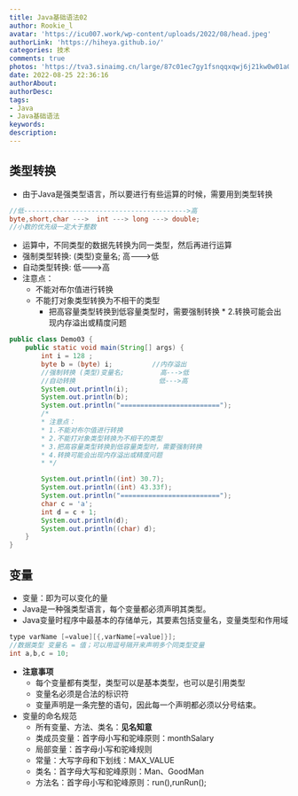 ```yaml
---
title: Java基础语法02
author: Rookie_l
avatar: 'https://icu007.work/wp-content/uploads/2022/08/head.jpeg'
authorLink: 'https://hiheya.github.io/'
categories: 技术
comments: true
photos: 'https://tva3.sinaimg.cn/large/87c01ec7gy1fsnqqxqwj6j21kw0w01a0.jpg'
date: 2022-08-25 22:36:16
authorAbout:
authorDesc:
tags:
- Java
- Java基础语法
keywords:
description:
---
```


## 类型转换

- 由于Java是强类型语言，所以要进行有些运算的时候，需要用到类型转换

```java
//低----------------------------------------->高
byte,short,char --->  int ---> long ---> double;
//小数的优先级一定大于整数

```



- 运算中，不同类型的数据先转换为同一类型，然后再进行运算
- 强制类型转换:              (类型)变量名;         高--->低
- 自动类型转换:                                              低--->高
- 注意点：
  * 不能对布尔值进行转换
  * 不能打对象类型转换为不相干的类型
    * 把高容量类型转换到低容量类型时，需要强制转换
          * 2.转换可能会出现内存溢出或精度问题

```java
public class Demo03 {
    public static void main(String[] args) {
        int i = 128 ;
        byte b = (byte) i;          //内存溢出
        //强制转换 (类型)变量名;         高--->低
        //自动转换                     低--->高
        System.out.println(i);
        System.out.println(b);
        System.out.println("=========================");
        /*
        * 注意点：
        * 1.不能对布尔值进行转换
        * 2.不能打对象类型转换为不相干的类型
        * 3.把高容量类型转换到低容量类型时，需要强制转换
        * 4.转换可能会出现内存溢出或精度问题
        * */

        System.out.println((int) 30.7);
        System.out.println((int) 43.33f);
        System.out.println("=========================");
        char c = 'a';
        int d = c + 1;
        System.out.println(d);
        System.out.println((char) d);
    }
}

```

## 变量

- 变量：即为可以变化的量
- Java是一种强类型语言，每个变量都必须声明其类型。
- Java变量时程序中最基本的存储单元，其要素包括变量名，变量类型和作用域

```java
type varName [=value][{,varName[=value]}];
//数据类型 变量名 = 值；可以用逗号隔开来声明多个同类型变量
int a,b,c = 10;
```

- **注意事项**
  - 每个变量都有类型，类型可以是基本类型，也可以是引用类型
  - 变量名必须是合法的标识符
  - 变量声明是一条完整的语句，因此每一个声明都必须以分号结束。
- 变量的命名规范
  - 所有变量、方法、类名：**见名知意**
  - 类成员变量：首字母小写和驼峰原则：monthSalary
  - 局部变量：首字母小写和驼峰规则
  - 常量：大写字母和下划线：MAX_VALUE
  - 类名：首字母大写和驼峰原则：Man、GoodMan
  - 方法名：首字母小写和驼峰原则：run(),runRun();

